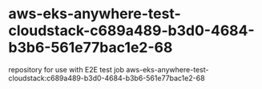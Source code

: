 # aws-eks-anywhere-test-cloudstack-c689a489-b3d0-4684-b3b6-561e77bac1e2-68
repository for use with E2E test job aws-eks-anywhere-test-cloudstack:c689a489-b3d0-4684-b3b6-561e77bac1e2-68
